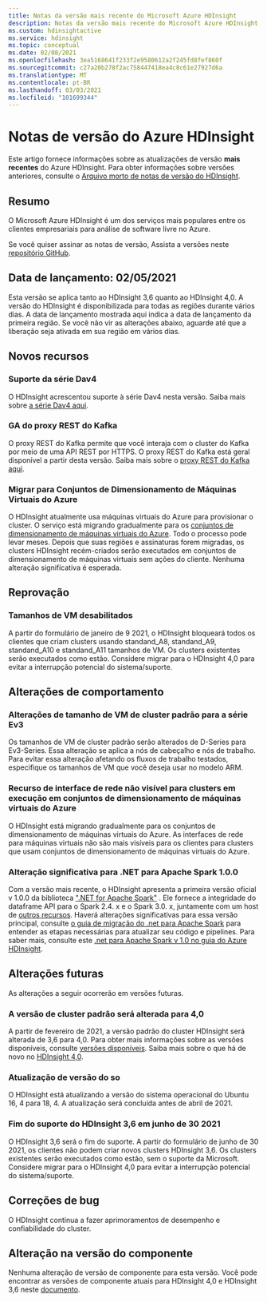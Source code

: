 ```yaml
---
title: Notas da versão mais recente do Microsoft Azure HDInsight
description: Notas da versão mais recente do Microsoft Azure HDInsight. Obtenha detalhes e dicas de desenvolvimento para Hadoop, Spark, Microsoft R Server, Hive e muito mais.
ms.custom: hdinsightactive
ms.service: hdinsight
ms.topic: conceptual
ms.date: 02/08/2021
ms.openlocfilehash: 3ea5168641f233f2e9580612a2f245fd8fef860f
ms.sourcegitcommit: c27a20b278f2ac758447418ea4c8c61e27927d6a
ms.translationtype: MT
ms.contentlocale: pt-BR
ms.lasthandoff: 03/03/2021
ms.locfileid: "101699344"
---
```

# <a name="azure-hdinsight-release-notes"></a>Notas de versão do Azure HDInsight

Este artigo fornece informações sobre as atualizações de versão **mais recentes** do Azure HDInsight. Para obter informações sobre versões anteriores, consulte o [Arquivo morto de notas de versão do HDInsight](hdinsight-release-notes-archive.md).

## <a name="summary"></a>Resumo

O Microsoft Azure HDInsight é um dos serviços mais populares entre os clientes empresariais para análise de software livre no Azure.

Se você quiser assinar as notas de versão, Assista a versões neste [repositório GitHub](https://github.com/hdinsight/release-notes/releases).

## <a name="release-date-02052021"></a>Data de lançamento: 02/05/2021

Esta versão se aplica tanto ao HDInsight 3,6 quanto ao HDInsight 4,0. A versão do HDInsight é disponibilizada para todas as regiões durante vários dias. A data de lançamento mostrada aqui indica a data de lançamento da primeira região. Se você não vir as alterações abaixo, aguarde até que a liberação seja ativada em sua região em vários dias.

## <a name="new-features"></a>Novos recursos
### <a name="dav4-series-support"></a>Suporte da série Dav4
O HDInsight acrescentou suporte à série Dav4 nesta versão. Saiba mais sobre [a série Dav4 aqui](/azure/virtual-machines/dav4-dasv4-series).

### <a name="kafka-rest-proxy-ga"></a>GA do proxy REST do Kafka 
O proxy REST do Kafka permite que você interaja com o cluster do Kafka por meio de uma API REST por HTTPS. O proxy REST do Kafka está geral disponível a partir desta versão. Saiba mais sobre o [proxy REST do Kafka aqui](/azure/hdinsight/kafka/rest-proxy).

### <a name="moving-to-azure-virtual-machine-scale-sets"></a>Migrar para Conjuntos de Dimensionamento de Máquinas Virtuais do Azure
O HDInsight atualmente usa máquinas virtuais do Azure para provisionar o cluster. O serviço está migrando gradualmente para os [conjuntos de dimensionamento de máquinas virtuais do Azure](../virtual-machine-scale-sets/overview.md). Todo o processo pode levar meses. Depois que suas regiões e assinaturas forem migradas, os clusters HDInsight recém-criados serão executados em conjuntos de dimensionamento de máquinas virtuais sem ações do cliente. Nenhuma alteração significativa é esperada.

## <a name="deprecation"></a>Reprovação
### <a name="disabled-vm-sizes"></a>Tamanhos de VM desabilitados
A partir do formulário de janeiro de 9 2021, o HDInsight bloqueará todos os clientes que criam clusters usando standand_A8, standand_A9, standand_A10 e standand_A11 tamanhos de VM. Os clusters existentes serão executados como estão. Considere migrar para o HDInsight 4,0 para evitar a interrupção potencial do sistema/suporte.

## <a name="behavior-changes"></a>Alterações de comportamento
### <a name="default-cluster-vm-size-changes-to-ev3-series"></a>Alterações de tamanho de VM de cluster padrão para a série Ev3 
Os tamanhos de VM de cluster padrão serão alterados de D-Series para Ev3-Series. Essa alteração se aplica a nós de cabeçalho e nós de trabalho. Para evitar essa alteração afetando os fluxos de trabalho testados, especifique os tamanhos de VM que você deseja usar no modelo ARM.

### <a name="network-interface-resource-not-visible-for-clusters-running-on-azure-virtual-machine-scale-sets"></a>Recurso de interface de rede não visível para clusters em execução em conjuntos de dimensionamento de máquinas virtuais do Azure
O HDInsight está migrando gradualmente para os conjuntos de dimensionamento de máquinas virtuais do Azure. As interfaces de rede para máquinas virtuais não são mais visíveis para os clientes para clusters que usam conjuntos de dimensionamento de máquinas virtuais do Azure.


### <a name="breaking-change-for-net-for-apache-spark-100"></a>Alteração significativa para .NET para Apache Spark 1.0.0
Com a versão mais recente, o HDInsight apresenta a primeira versão oficial v 1.0.0 da biblioteca [".NET for Apache Spark"](https://github.com/dotnet/spark) . Ele fornece a integridade do dataframe API para o Spark 2.4. x e o Spark 3.0. x, juntamente com um host de [outros recursos](https://github.com/dotnet/spark/blob/master/docs/release-notes/1.0.0/release-1.0.0.md). Haverá alterações significativas para essa versão principal, consulte [o guia de migração do .net para Apache Spark](https://github.com/dotnet/spark/blob/master/docs/migration-guide.md#upgrading-from-microsoftspark-0x-to-10) para entender as etapas necessárias para atualizar seu código e pipelines. Para saber mais, consulte este [.net para Apache Spark v 1.0 no guia do Azure HDInsight](/azure/hdinsight/spark/spark-dotnet-version-update#using-net-for-apache-spark-v10-in-hdinsight).


## <a name="upcoming-changes"></a>Alterações futuras
As alterações a seguir ocorrerão em versões futuras.

### <a name="default-cluster-version-will-be-changed-to-40"></a>A versão de cluster padrão será alterada para 4,0
A partir de fevereiro de 2021, a versão padrão do cluster HDInsight será alterada de 3,6 para 4,0. Para obter mais informações sobre as versões disponíveis, consulte [versões disponíveis](./hdinsight-component-versioning.md). Saiba mais sobre o que há de novo no [HDInsight 4,0](./hdinsight-version-release.md).

### <a name="os-version-upgrade"></a>Atualização de versão do so
O HDInsight está atualizando a versão do sistema operacional do Ubuntu 16, 4 para 18, 4. A atualização será concluída antes de abril de 2021.

### <a name="hdinsight-36-end-of-support-on-june-30-2021"></a>Fim do suporte do HDInsight 3,6 em junho de 30 2021
O HDInsight 3,6 será o fim do suporte. A partir do formulário de junho de 30 2021, os clientes não podem criar novos clusters HDInsight 3,6. Os clusters existentes serão executados como estão, sem o suporte da Microsoft. Considere migrar para o HDInsight 4,0 para evitar a interrupção potencial do sistema/suporte.

## <a name="bug-fixes"></a>Correções de bug
O HDInsight continua a fazer aprimoramentos de desempenho e confiabilidade do cluster. 

## <a name="component-version-change"></a>Alteração na versão do componente
Nenhuma alteração de versão de componente para esta versão. Você pode encontrar as versões de componente atuais para HDInsight 4,0 e HDInsight 3,6 neste [documento](./hdinsight-component-versioning.md).
